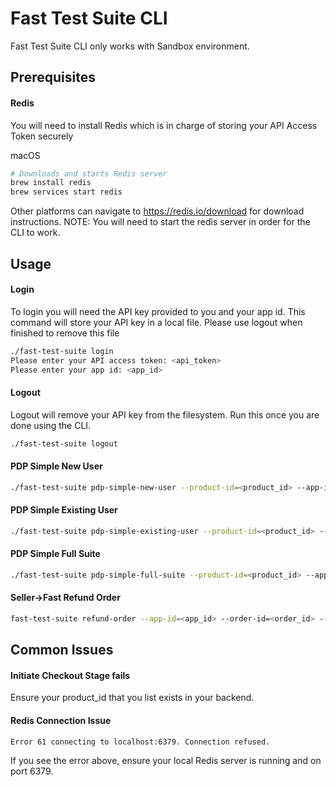 # Fast Test Suite CLI

Fast Test Suite CLI only works with Sandbox environment.

## Prerequisites

#### Redis
You will need to install Redis which is in charge of storing your API Access Token securely

macOS
```bash
# Downloads and starts Redis server
brew install redis
brew services start redis
```

Other platforms can navigate to https://redis.io/download for download instructions.
NOTE: You will need to start the redis server in order for the CLI to work.

## Usage

#### Login
To login you will need the API key provided to you and your app id.
This command will store your API key in a local file. Please use logout when finished to remove this file
```bash
./fast-test-suite login
Please enter your API access token: <api_token>
Please enter your app id: <app_id>
```

#### Logout
Logout will remove your API key from the filesystem. Run this once you are done using the CLI.
```bash
./fast-test-suite logout
```

#### PDP Simple New User
```bash
./fast-test-suite pdp-simple-new-user --product-id=<product_id> --app-id=<app_id>
```

#### PDP Simple Existing User
```bash
./fast-test-suite pdp-simple-existing-user --product-id=<product_id> --app-id=<app_id>
```

#### PDP Simple Full Suite
```bash
./fast-test-suite pdp-simple-full-suite --product-id=<product_id> --app-id=<app_id>
```

#### Seller->Fast Refund Order
```bash
fast-test-suite refund-order --app-id=<app_id> --order-id=<order_id> --line-id=<line_id> --url=<url_if_custom>
```

## Common Issues

#### Initiate Checkout Stage fails
Ensure your product_id that you list exists in your backend.

#### Redis Connection Issue
```bash
Error 61 connecting to localhost:6379. Connection refused.
```
If you see the error above, ensure your local Redis server is running and on port 6379.

